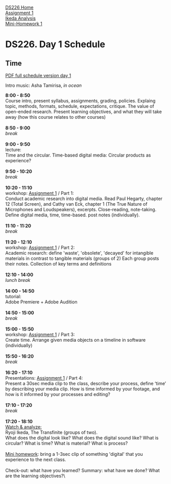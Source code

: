[DS226 Home](home.md)  
[Assignment 1](assignment1.md)  
[Ikeda Analysis](transfinite.md)  
[Mini-Homework 1](homework1.md)  

# DS226. Day 1 Schedule
## Time

[PDF full schedule version day 1](ds226-schedule-1.pdf)

Intro music: Asha Tamirisa, _in ocean_

**8:00 - 8:50**\
Course intro, present syllabus, assignments, grading, policies. Explaing topic, methods, formats, schedule, expectations, critique.
The value of open-ended research. Present learning objectives, and what they will take away (how this course relates to other courses)\
\
**8:50 - 9:00**\
_break_\
\
**9:00 - 9:50**\
lecture:\
Time and the circular.
Time-based digital media:
Circular products as experience?\
\
**9:50 - 10:20**\
_break_\
\
**10:20 - 11:10**\
workshop:	[Assignment 1](assignment1.md) / Part 1:\
Conduct academic research into digital media. Read Paul Hegarty, chapter 12 (Total Screen), and Cathy van Eck, chapter 1 (The True Nature of Microphones and Loudspeakers), excerpts. Close-reading, note-taking. Define digital media, time, time-based. post notes (individually).\
\
**11:10 - 11:20**\
_break_\
\
**11:20 - 12:10**\
workshop: [Assignment 1](assignment1.md) / Part 2:\
Academic research: define 'waste', 'obsolete', 'decayed' for intangible materials in contrast to tangible materials (groups of 2) Each group posts their notes. Collection of key terms and definitions\
\
**12:10 - 14:00**\
_lunch break_\
\
**14:00 - 14:50**\
tutorial:\
Adobe Premiere + 
Adobe Audition\
\
**14:50 - 15:00**\
_break_\
\
**15:00 - 15:50**\
workshop: [Assignment 1](assignment1.md) / Part 3:\
Create time. Arrange given media objects on a timeline in software (individually)\
\
**15:50 - 16:20**\
_break_\
\
**16:20 - 17:10**\
Presentations: [Assignment 1](assignment1.md) / Part 4:\
Present a 30sec media clip to the class, describe your process, define ‘time’ by describing your media clip. How is time informed by your footage, and how is it informed by your processes and editing?\
\
**17:10 - 17:20**\
_break_\
\
**17:20 - 18:10**\
[Watch & analyze:](transfinite.md)\
Ryoji Ikeda, The Transfinite (groups of two).\
What does the digital look like? What does the digital sound like? What is circular? What is time? What is material? What is process?\
\
[Mini homework](homework1.md): bring a 1-3sec clip of something 'digital' that you experience to the next class.\
\
Check-out: what have you learned? Summary: what have we done? What are the learning objectives?\

